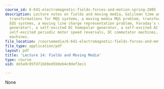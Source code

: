 ```yaml
---
course_id: 6-641-electromagnetic-fields-forces-and-motion-spring-2005
description: Lecture notes on fields and moving media, Galilean time and space transformations,
  transformations for MQS systems, a moving media MQS problem, transformations for
  EQS systems, a moving line charge representation problem, Faraday's disk (homopolar
  generator), a self-excited DC homopolar generator, a self-excited AC homopolar generator,
  self-excited periodic motor speed reversals, DC commutator machines, and self-excited
  machines.
file_location: /coursemedia/6-641-electromagnetic-fields-forces-and-motion-spring-2005/de5a9c95fd71bb9ed5b9eb4c0def3ec1_lecture14.pdf
file_type: application/pdf
layout: pdf
title: 'Lecture 14: Fields and Moving Media'
type: course
uid: de5a9c95fd71bb9ed5b9eb4c0def3ec1

---
```

None